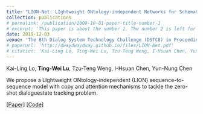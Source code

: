```yaml
---
title: "LION-Net: LIghtweight ONtology-independent Networks for SchemaGuided Dialogue State Generation"
collection: publications
# permalink: /publication/2009-10-01-paper-title-number-1
# excerpt: 'This paper is about the number 1. The number 2 is left for future work.'
date: 2019-12-03
venue: 'The 8th Dialog System Technology Challenge (DSTC8) in Proceedings of Thirty-Forth AAAI Conference on Artificial Intelligence (AAAI 2020)'
# paperurl: 'http://dwaydwaydway.github.io/files/LION-Net.pdf'
# citation: 'Kai-Ling Lo, Ting-Wei Lu, Tzu-Teng Weng, I-Hsuan Chen, Yun-Nung Chen'
---
```

Kai-Ling Lo, <strong>Ting-Wei Lu</strong>, Tzu-Teng Weng, I-Hsuan Chen, Yun-Nung Chen

We propose a LIghtweight ONtology-independent (LION) sequence-to-sequence model with copy and attention mechanisms to tackle the zero-shot dialoguestate tracking problem.

[[Paper]](http://dwaydwaydway.github.io/files/LION-Net.pdf)
[[Code]](https://github.com/MiuLab/LION-Net)